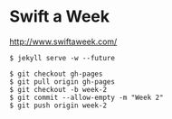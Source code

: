 # Swift a Week

http://www.swiftaweek.com/

```
$ jekyll serve -w --future
```

```
$ git checkout gh-pages
$ git pull origin gh-pages
$ git checkout -b week-2
$ git commit --allow-empty -m "Week 2"
$ git push origin week-2
```
